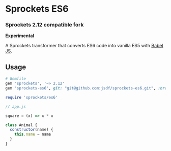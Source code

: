 # Sprockets ES6
### Sprockets 2.12 compatible fork

**Experimental**

A Sprockets transformer that converts ES6 code into vanilla ES5 with [Babel JS](https://babeljs.io).

## Usage

``` ruby
# Gemfile
gem 'sprockets', '~> 2.12'
gem 'sprockets-es6', git: "git@github.com:jsdf/sprockets-es6.git", :branch => 'sprockets2'
```


``` ruby
require 'sprockets/es6'
```

``` js
// app.js

square = (x) => x * x

class Animal {
  constructor(name) {
    this.name = name
  }
}
```

